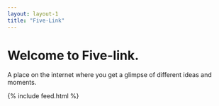 ```yaml
---
layout: layout-1
title: "Five-Link"
---
```



<h1 id="greeting"></h1>

# Welcome to Five-link. 

A place on the internet where you get a glimpse of different ideas and moments.


{% include feed.html %}

